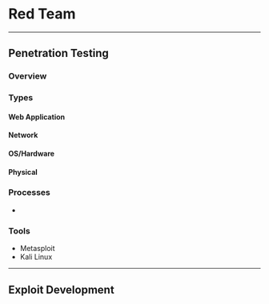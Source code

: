 
# Red Team 
***
## Penetration Testing
### Overview

### Types

#### Web Application
#### Network
#### OS/Hardware 
#### Physical

### Processes
-

### Tools
- Metasploit
- Kali Linux 

***
## Exploit Development

